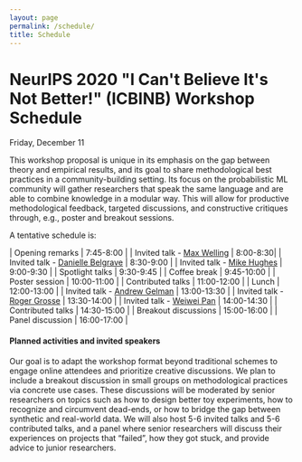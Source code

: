 ```yaml
---
layout: page
permalink: /schedule/
title: Schedule
---
```


# NeurIPS 2020 "I Can't Believe It's Not Better!" (ICBINB) Workshop Schedule
Friday, December 11
<!-- Times are listed in Eastern Daylight Time -->

This workshop proposal is unique in its emphasis on the gap between theory and empirical results, and its goal to share methodological best practices in a community-building setting. Its focus on the probabilistic ML community will gather researchers that speak the same language and are able to combine knowledge in a modular way. This will allow for productive methodological feedback, targeted discussions, and constructive critiques through, e.g., poster and breakout sessions.

A tentative schedule is:

| Opening remarks                    | 7:45-8:00 |
| Invited talk - [Max Welling](https://staff.fnwi.uva.nl/m.welling/)         | 8:00-8:30|
| Invited talk - [Danielle Belgrave](https://www.microsoft.com/en-us/research/people/dabelgra/)    | 8:30-9:00 |
| Invited talk - [Mike Hughes](https://www.michaelchughes.com/)         | 9:00-9:30 |
| Spotlight talks                       | 9:30-9:45 |
| Coffee break                          | 9:45-10:00 | 
| Poster session                          | 10:00-11:00 | 
| Contributed talks                          | 11:00-12:00 | 
| Lunch                          | 12:00-13:00 | 
| Invited talk - [Andrew Gelman](http://www.stat.columbia.edu/~gelman/) | 13:00-13:30 |
| Invited talk - [Roger Grosse](https://www.cs.toronto.edu/~rgrosse/) | 13:30-14:00 |
| Invited talk - [Weiwei Pan](https://iacs.seas.harvard.edu/people/weiwei-pan) | 14:00-14:30 |
| Contributed talks                          | 14:30-15:00 | 
| Breakout discussions                          | 15:00-16:00 |
| Panel discussion                          | 16:00-17:00 |


#### Planned activities and invited speakers

Our goal is to adapt the workshop format beyond traditional schemes to engage online attendees and prioritize creative discussions. We plan to include a breakout discussion in small groups on methodological practices via concrete use cases. These discussions will be moderated by senior researchers on topics such as how to design better toy experiments, how to recognize and circumvent dead-ends, or how to bridge the gap between synthetic and real-world data. We will also host 5-6 invited talks and 5-6 contributed talks, and a panel where senior researchers will discuss their experiences on projects that “failed”, how they got stuck, and provide advice to junior researchers.


